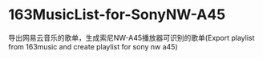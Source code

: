 # 163MusicList-for-SonyNW-A45
导出网易云音乐的歌单，生成索尼NW-A45播放器可识别的歌单(Export playlist from 163music and create playlist for sony nw a45)
